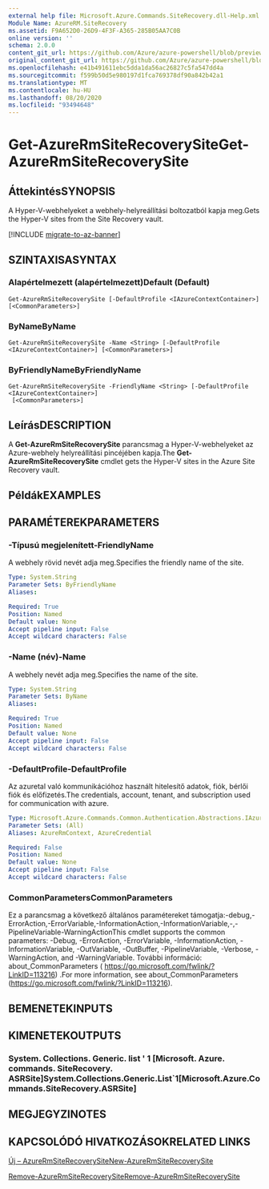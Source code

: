 ```yaml
---
external help file: Microsoft.Azure.Commands.SiteRecovery.dll-Help.xml
Module Name: AzureRM.SiteRecovery
ms.assetid: F9A652D0-26D9-4F3F-A365-285B05AA7C0B
online version: ''
schema: 2.0.0
content_git_url: https://github.com/Azure/azure-powershell/blob/preview/src/ResourceManager/SiteRecovery/Commands.SiteRecovery/help/Get-AzureRmSiteRecoverySite.md
original_content_git_url: https://github.com/Azure/azure-powershell/blob/preview/src/ResourceManager/SiteRecovery/Commands.SiteRecovery/help/Get-AzureRmSiteRecoverySite.md
ms.openlocfilehash: e41b491611ebc5dda1da56ac26827c5fa547dd4a
ms.sourcegitcommit: f599b50d5e980197d1fca769378df90a842b42a1
ms.translationtype: MT
ms.contentlocale: hu-HU
ms.lasthandoff: 08/20/2020
ms.locfileid: "93494648"
---
```

# <span data-ttu-id="d1fa2-101">Get-AzureRmSiteRecoverySite</span><span class="sxs-lookup"><span data-stu-id="d1fa2-101">Get-AzureRmSiteRecoverySite</span></span>

## <span data-ttu-id="d1fa2-102">Áttekintés</span><span class="sxs-lookup"><span data-stu-id="d1fa2-102">SYNOPSIS</span></span>
<span data-ttu-id="d1fa2-103">A Hyper-V-webhelyeket a webhely-helyreállítási boltozatból kapja meg.</span><span class="sxs-lookup"><span data-stu-id="d1fa2-103">Gets the Hyper-V sites from the Site Recovery vault.</span></span>

[!INCLUDE [migrate-to-az-banner](../../includes/migrate-to-az-banner.md)]

## <span data-ttu-id="d1fa2-104">SZINTAXISA</span><span class="sxs-lookup"><span data-stu-id="d1fa2-104">SYNTAX</span></span>

### <span data-ttu-id="d1fa2-105">Alapértelmezett (alapértelmezett)</span><span class="sxs-lookup"><span data-stu-id="d1fa2-105">Default (Default)</span></span>
```
Get-AzureRmSiteRecoverySite [-DefaultProfile <IAzureContextContainer>] [<CommonParameters>]
```

### <span data-ttu-id="d1fa2-106">ByName</span><span class="sxs-lookup"><span data-stu-id="d1fa2-106">ByName</span></span>
```
Get-AzureRmSiteRecoverySite -Name <String> [-DefaultProfile <IAzureContextContainer>] [<CommonParameters>]
```

### <span data-ttu-id="d1fa2-107">ByFriendlyName</span><span class="sxs-lookup"><span data-stu-id="d1fa2-107">ByFriendlyName</span></span>
```
Get-AzureRmSiteRecoverySite -FriendlyName <String> [-DefaultProfile <IAzureContextContainer>]
 [<CommonParameters>]
```

## <span data-ttu-id="d1fa2-108">Leírás</span><span class="sxs-lookup"><span data-stu-id="d1fa2-108">DESCRIPTION</span></span>
<span data-ttu-id="d1fa2-109">A **Get-AzureRmSiteRecoverySite** parancsmag a Hyper-V-webhelyeket az Azure-webhely helyreállítási pincéjében kapja.</span><span class="sxs-lookup"><span data-stu-id="d1fa2-109">The **Get-AzureRmSiteRecoverySite** cmdlet gets the Hyper-V sites in the Azure Site Recovery vault.</span></span>

## <span data-ttu-id="d1fa2-110">Példák</span><span class="sxs-lookup"><span data-stu-id="d1fa2-110">EXAMPLES</span></span>

## <span data-ttu-id="d1fa2-111">PARAMÉTEREK</span><span class="sxs-lookup"><span data-stu-id="d1fa2-111">PARAMETERS</span></span>

### <span data-ttu-id="d1fa2-112">-Típusú megjelenített</span><span class="sxs-lookup"><span data-stu-id="d1fa2-112">-FriendlyName</span></span>
<span data-ttu-id="d1fa2-113">A webhely rövid nevét adja meg.</span><span class="sxs-lookup"><span data-stu-id="d1fa2-113">Specifies the friendly name of the site.</span></span>

```yaml
Type: System.String
Parameter Sets: ByFriendlyName
Aliases: 

Required: True
Position: Named
Default value: None
Accept pipeline input: False
Accept wildcard characters: False
```

### <span data-ttu-id="d1fa2-114">-Name (név)</span><span class="sxs-lookup"><span data-stu-id="d1fa2-114">-Name</span></span>
<span data-ttu-id="d1fa2-115">A webhely nevét adja meg.</span><span class="sxs-lookup"><span data-stu-id="d1fa2-115">Specifies the name of the site.</span></span>

```yaml
Type: System.String
Parameter Sets: ByName
Aliases: 

Required: True
Position: Named
Default value: None
Accept pipeline input: False
Accept wildcard characters: False
```

### <span data-ttu-id="d1fa2-116">-DefaultProfile</span><span class="sxs-lookup"><span data-stu-id="d1fa2-116">-DefaultProfile</span></span>
<span data-ttu-id="d1fa2-117">Az azuretal való kommunikációhoz használt hitelesítő adatok, fiók, bérlői fiók és előfizetés.</span><span class="sxs-lookup"><span data-stu-id="d1fa2-117">The credentials, account, tenant, and subscription used for communication with azure.</span></span>

```yaml
Type: Microsoft.Azure.Commands.Common.Authentication.Abstractions.IAzureContextContainer
Parameter Sets: (All)
Aliases: AzureRmContext, AzureCredential

Required: False
Position: Named
Default value: None
Accept pipeline input: False
Accept wildcard characters: False
```

### <span data-ttu-id="d1fa2-118">CommonParameters</span><span class="sxs-lookup"><span data-stu-id="d1fa2-118">CommonParameters</span></span>
<span data-ttu-id="d1fa2-119">Ez a parancsmag a következő általános paramétereket támogatja:-debug,-ErrorAction,-ErrorVariable,-InformationAction,-InformationVariable,-,-PipelineVariable-WarningAction</span><span class="sxs-lookup"><span data-stu-id="d1fa2-119">This cmdlet supports the common parameters: -Debug, -ErrorAction, -ErrorVariable, -InformationAction, -InformationVariable, -OutVariable, -OutBuffer, -PipelineVariable, -Verbose, -WarningAction, and -WarningVariable.</span></span> <span data-ttu-id="d1fa2-120">További információ: about_CommonParameters ( https://go.microsoft.com/fwlink/?LinkID=113216) .</span><span class="sxs-lookup"><span data-stu-id="d1fa2-120">For more information, see about_CommonParameters (https://go.microsoft.com/fwlink/?LinkID=113216).</span></span>

## <span data-ttu-id="d1fa2-121">BEMENETEK</span><span class="sxs-lookup"><span data-stu-id="d1fa2-121">INPUTS</span></span>

## <span data-ttu-id="d1fa2-122">KIMENETEK</span><span class="sxs-lookup"><span data-stu-id="d1fa2-122">OUTPUTS</span></span>

### <span data-ttu-id="d1fa2-123">System. Collections. Generic. list ' 1 [Microsoft. Azure. commands. SiteRecovery. ASRSite]</span><span class="sxs-lookup"><span data-stu-id="d1fa2-123">System.Collections.Generic.List\`1[Microsoft.Azure.Commands.SiteRecovery.ASRSite]</span></span>

## <span data-ttu-id="d1fa2-124">MEGJEGYZI</span><span class="sxs-lookup"><span data-stu-id="d1fa2-124">NOTES</span></span>

## <span data-ttu-id="d1fa2-125">KAPCSOLÓDÓ HIVATKOZÁSOK</span><span class="sxs-lookup"><span data-stu-id="d1fa2-125">RELATED LINKS</span></span>

[<span data-ttu-id="d1fa2-126">Új – AzureRmSiteRecoverySite</span><span class="sxs-lookup"><span data-stu-id="d1fa2-126">New-AzureRmSiteRecoverySite</span></span>](./New-AzureRmSiteRecoverySite.md)

[<span data-ttu-id="d1fa2-127">Remove-AzureRmSiteRecoverySite</span><span class="sxs-lookup"><span data-stu-id="d1fa2-127">Remove-AzureRmSiteRecoverySite</span></span>](./Remove-AzureRmSiteRecoverySite.md)
